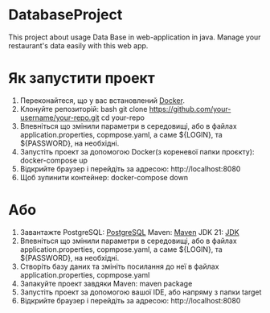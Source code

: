 # DatabaseProject
This project about usage Data Base in web-application in java. Manage your restaurant's data easily with this web app.

# Як запустити проект

1. Переконайтеся, що у вас встановлений [Docker](https://www.docker.com/).
2. Клонуйте репозиторій:
   bash
   git clone https://github.com/your-username/your-repo.git
   cd your-repo
3. Впевніться що змінили параметри в середовищі, або в файлах application.properties, copmpose.yaml, а саме ${LOGIN}, та ${PASSWORD}, на необхідні.
4. Запустіть проект за допомогою Docker(з кореневої папки проєкту):
docker-compose up
5. Відкрийте браузер і перейдіть за адресою: http://localhost:8080
6. Щоб зупинити контейнер:
docker-compose down

# Або

1. Завантажте PostgreSQL: [PostgreSQL](https://www.postgresql.org/) 
Maven: [Maven](https://maven.apache.org/download.cgi)
JDK 21: [JDK](https://www.oracle.com/cis/java/technologies/downloads/)
2. Впевніться що змінили параметри в середовищі, або в файлах application.properties, copmpose.yaml, а саме ${LOGIN}, та ${PASSWORD}, на необхідні.
3. Створіть базу даних та змініть посилання до неї в файлах application.properties, copmpose.yaml
4. Запакуйте проект завдяки Maven:
maven package
5. Запустіть проект за допомогою вашої IDE, або напряму з папки target
6. Відкрийте браузер і перейдіть за адресою: http://localhost:8080
